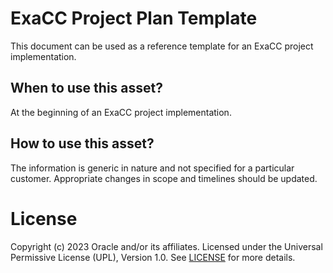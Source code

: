 # ExaCC Project Plan Template

This document can be used as a reference template for an ExaCC project implementation.

## When to use this asset?

At the beginning of an ExaCC project implementation.

## How to use this asset?

The information is generic in nature and not specified for a particular customer. Appropriate changes in scope and timelines should be updated.

# License

Copyright (c) 2023 Oracle and/or its affiliates.
Licensed under the Universal Permissive License (UPL), Version 1.0.
See [LICENSE](LICENSE) for more details.
